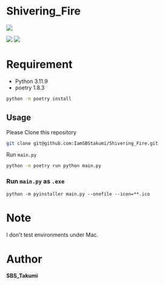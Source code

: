 # Shivering_Fire

![](https://img.shields.io/badge/-Windows10_Pro-113124.svg?logo=Windows10&?style=flat)

![](https://img.shields.io/badge/-Python-F9DC3E.svg?logo=python&style=flat)
![](https://img.shields.io/badge/-Poetry-75E193.svg?logo=poetry&style=flat)

# Requirement

- Python 3.11.9
- poetry 1.8.3

```bash
python -m poetry install
```

## Usage

Please Clone this repository

```bash
git clone git@github.com:IamSBStakumi/Shivering_Fire.git
```

Run `main.py`

```bash
python -m poetry run python main.py
```

### Run `main.py` as `.exe`

```
python -m pyinstaller main.py --onefile --icon=**.ico
```

# Note

I don't test environments under Mac.

# Author

**SBS_Takumi**

